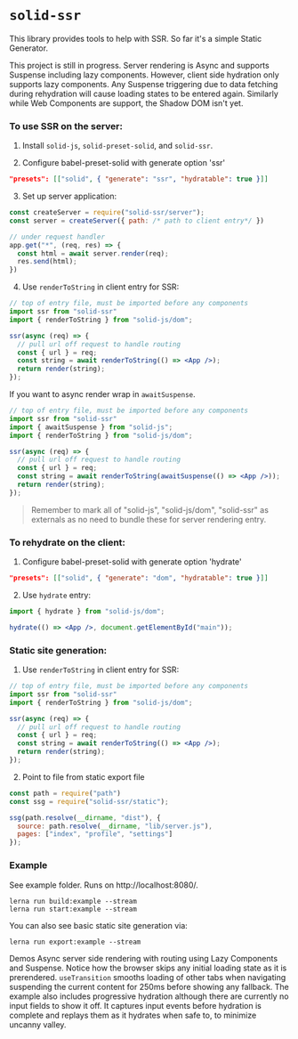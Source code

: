# `solid-ssr`

This library provides tools to help with SSR. So far it's a simple Static Generator.

This project is still in progress. Server rendering is Async and supports Suspense including lazy components. However, client side hydration only supports lazy components. Any Suspense triggering due to data fetching during rehydration will cause loading states to be entered again. Similarly while Web Components are support, the Shadow DOM isn't yet.

### To use SSR on the server:

1. Install `solid-js`, `solid-preset-solid`, and `solid-ssr`.

2. Configure babel-preset-solid with generate option 'ssr'

```json
"presets": [["solid", { "generate": "ssr", "hydratable": true }]]
```

3. Set up server application:
```js
const createServer = require("solid-ssr/server");
const server = createServer({ path: /* path to client entry*/ })

// under request handler
app.get("*", (req, res) => {
  const html = await server.render(req);
  res.send(html);
})
```

4. Use `renderToString` in client entry for SSR:

```jsx
// top of entry file, must be imported before any components
import ssr from "solid-ssr"
import { renderToString } from "solid-js/dom";

ssr(async (req) => {
  // pull url off request to handle routing
  const { url } = req;
  const string = await renderToString(() => <App />);
  return render(string);
});
```

If you want to async render wrap in `awaitSuspense`.
```jsx
// top of entry file, must be imported before any components
import ssr from "solid-ssr"
import { awaitSuspense } from "solid-js";
import { renderToString } from "solid-js/dom";

ssr(async (req) => {
  // pull url off request to handle routing
  const { url } = req;
  const string = await renderToString(awaitSuspense(() => <App />));
  return render(string);
});
```

> Remember to mark all of "solid-js", "solid-js/dom", "solid-ssr" as externals as no need to bundle these for server rendering entry.

### To rehydrate on the client:

1. Configure babel-preset-solid with generate option 'hydrate'

```json
"presets": [["solid", { "generate": "dom", "hydratable": true }]]
```

2. Use `hydrate` entry:

```jsx
import { hydrate } from "solid-js/dom";

hydrate(() => <App />, document.getElementById("main"));
```

### Static site generation:
1. Use `renderToString` in client entry for SSR:

```jsx
// top of entry file, must be imported before any components
import ssr from "solid-ssr"
import { renderToString } from "solid-js/dom";

ssr(async (req) => {
  // pull url off request to handle routing
  const { url } = req;
  const string = await renderToString(() => <App />);
  return render(string);
});
```

2. Point to file from static export file

```js
const path = require("path")
const ssg = require("solid-ssr/static");

ssg(path.resolve(__dirname, "dist"), {
  source: path.resolve(__dirname, "lib/server.js"),
  pages: ["index", "profile", "settings"]
});
```

### Example

See example folder. Runs on http://localhost:8080/.
```
lerna run build:example --stream
lerna run start:example --stream
```
You can also see basic static site generation via:
```
lerna run export:example --stream
```

Demos Async server side rendering with routing using Lazy Components and Suspense. Notice how the browser skips any initial loading state as it is prerendered. `useTransition` smooths loading of other tabs when navigating suspending the current content for 250ms before showing any fallback. The example also includes progressive hydration although there are currently no input fields to show it off. It captures input events before hydration is complete and replays them as it hydrates when safe to, to minimize uncanny valley.
